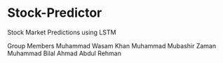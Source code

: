 # Stock-Predictor
Stock Market Predictions using LSTM


Group Members
Muhammad Wasam Khan
Muhammad Mubashir Zaman
Muhammad Bilal Ahmad
Abdul Rehman
 
